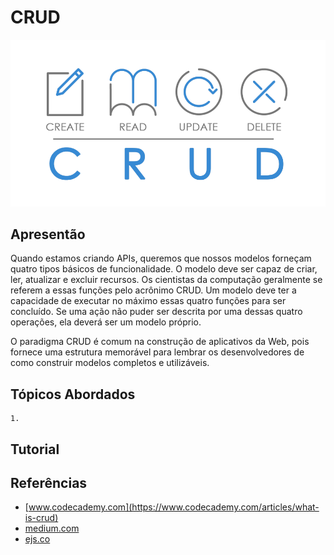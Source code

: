 # CRUD

![CRUD](img/crud.png)

## Apresentão

Quando estamos criando APIs, queremos que nossos modelos forneçam quatro tipos básicos de funcionalidade. O modelo deve ser capaz de criar, ler, atualizar e excluir recursos. Os cientistas da computação geralmente se referem a essas funções pelo acrônimo CRUD. Um modelo deve ter a capacidade de executar no máximo essas quatro funções para ser concluído. Se uma ação não puder ser descrita por uma dessas quatro operações, ela deverá ser um modelo próprio.

O paradigma CRUD é comum na construção de aplicativos da Web, pois fornece uma estrutura memorável para lembrar os desenvolvedores de como construir modelos completos e utilizáveis.

## Tópicos Abordados

    1.

## Tutorial

## Referências

* [www.codecademy.com](https://www.codecademy.com/articles/what-is-crud)
* [medium.com](https://medium.com/baixada-nerd/criando-um-crud-completo-com-nodejs-express-e-mongodb-parte-2-3-220a127d586f)
* [ejs.co](https://ejs.co/)